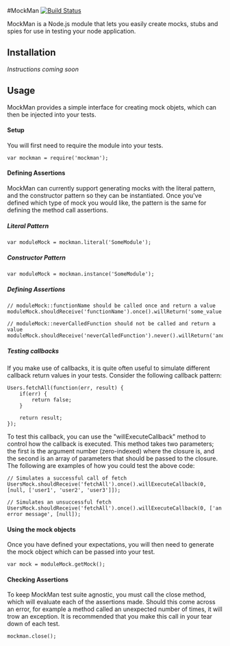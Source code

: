 #MockMan [![Build Status](https://travis-ci.org/JANorman/MockMan.png?branch=master)](https://travis-ci.org/JANorman/MockMan)

MockMan is a Node.js module that lets you easily create mocks, stubs and spies for use in testing your node application. 

## Installation
_Instructions coming soon_

## Usage
MockMan provides a simple interface for creating mock objets, which can then be injected into your tests.

#### Setup
You will first need to require the module into your tests.

    var mockman = require('mockman');

#### Defining Assertions
MockMan can currently support generating mocks with the literal pattern, and the constructor pattern so they can be instantiated. Once you've defined which type of mock you would like, the pattern is the same for defining the method call assertions. 
	
##### Literal Pattern
    var moduleMock = mockman.literal('SomeModule');

##### Constructor Pattern
    var moduleMock = mockman.instance('SomeModule');

##### Defining Assertions

    // moduleMock::functionName should be called once and return a value
    moduleMock.shouldReceive('functionName').once().willReturn('some_value');
    
    // moduleMock::neverCalledFunction should not be called and return a value
    moduleMock.shouldReceive('neverCalledFunction').never().willReturn('another_value');

##### Testing callbacks
If you make use of callbacks, it is quite often useful to simulate different callback return values in your tests. Consider the following callback pattern:

    Users.fetchAll(function(err, result) {
        if(err) {
            return false;
        }

        return result;
    }); 

To test this callback, you can use the "willExecuteCallback" method to control how the callback is executed. This method takes two parameters; the first is the argument number (zero-indexed) where the closure is, and the second is an array of parameters that should be passed to the closure. The following are examples of how you could test the above code:
    
    // Simulates a successful call of fetch
    UsersMock.shouldReceive('fetchAll').once().willExecuteCallback(0, [null, ['user1', 'user2', 'user3']]);

    // Simulates an unsuccessful fetch
    UsersMock.shouldReceive('fetchAll').once().willExecuteCallback(0, ['an error message', [null]);


#### Using the mock objects
Once you have defined your expectations, you will then need to generate the mock object which can be passed into your test.

    var mock = moduleMock.getMock();

#### Checking Assertions
To keep MockMan test suite agnostic, you must call the close method, which will evaluate each of the assertions made. Should this come across an error, for example a method called an unexpected number of times, it will trow an exception. It is recommended that you make this call in your tear down of each test. 

    mockman.close();

